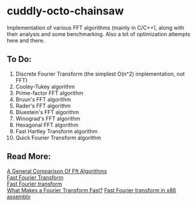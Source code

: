 # cuddly-octo-chainsaw
Implementation of various FFT algorithms (mainly in C/C++), along with their analysis and some benchmarking. Also a bit of optimization attempts here and there.

## To Do:
1. Discrete Fourier Transform (the simplest O(n^2) implementation, not FFT)
2. Cooley-Tukey algorithm
3. Prime-factor FFT algorithm
4. Bruun's FFT algorithm
5. Rader's FFT algorithm
6. Bluestein's FFT algorithm
7. Winograd's FFT algorithm
8. Hexagonal FFT algorithm
9. Fast Hartley Transform algorithm
10. Quick Fourier Transform algorithm

## Read More:
[A General Comparison Of Fft Algorithms](https://www.cypress.com/file/55401/download)\
[Fast Fourier Transform](https://rosettacode.org/wiki/Fast_Fourier_transform)\
[Fast Fourier transform](https://en.wikipedia.org/wiki/Fast_Fourier_transform)\
[What Makes a Fourier Transform Fast?](https://www.algorithm-archive.org/contents/cooley_tukey/cooley_tukey.html)
[Fast Fourier transform in x86 assembly](https://www.nayuki.io/page/fast-fourier-transform-in-x86-assembly)
